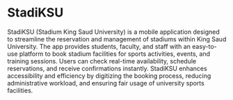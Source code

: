 # StadiKSU

StadiKSU (Stadium King Saud University) is a mobile application designed to streamline the reservation and management of stadiums within King Saud University. The app provides students, faculty, and staff with an easy-to-use platform to book stadium facilities for sports activities, events, and training sessions. Users can check real-time availability, schedule reservations, and receive confirmations instantly. StadiKSU enhances accessibility and efficiency by digitizing the booking process, reducing administrative workload, and ensuring fair usage of university sports facilities.
